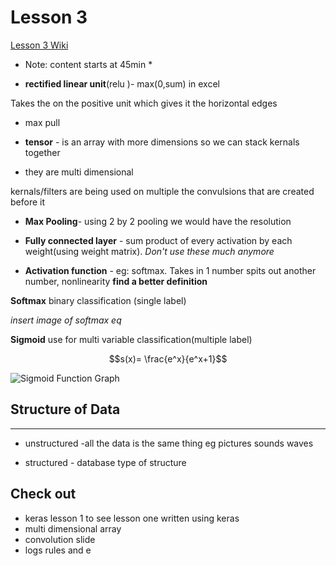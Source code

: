 # Lesson 3

[Lesson 3 Wiki](http://forums.fast.ai/t/wiki-lesson-3/9401)

* Note: content starts at 45min *

* **rectified linear unit**(relu )- max(0,sum) in excel

Takes the on the positive unit which gives it the horizontal edges

* max pull

* **tensor** - is an array with more dimensions so we can stack kernals together 

* they are multi dimensional

kernals/filters are being used on multiple the convulsions that are created before it


* **Max Pooling**- using 2 by 2 pooling we would have the resolution

* **Fully connected layer** - sum product of every activation by each weight(using weight matrix). _Don't use these much anymore_


* **Activation function** - eg: softmax. Takes in 1 number spits out another number, nonlinearity **find a better definition**

**Softmax** binary classification (single label)

_insert image of softmax eq_

**Sigmoid** use for multi variable classification(multiple label)

$$s(x)= \frac{e^x}{e^x+1}$$

![Sigmoid Function Graph](https://upload.wikimedia.org/wikipedia/commons/thumb/8/88/Logistic-curve.svg/320px-Logistic-curve.svg.png)

## Structure of Data

---

* unstructured -all the data is the same thing eg pictures sounds waves

* structured - database type of structure

## Check out

* keras lesson 1 to see lesson one written using keras
* multi dimensional array
* convolution slide
* logs rules and e
